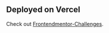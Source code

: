 ## Deployed on Vercel

Check out [Frontendmentor-Challenges](https://next-frontend-mentor-yxzuf9lht-rajjubajra.vercel.app/).
